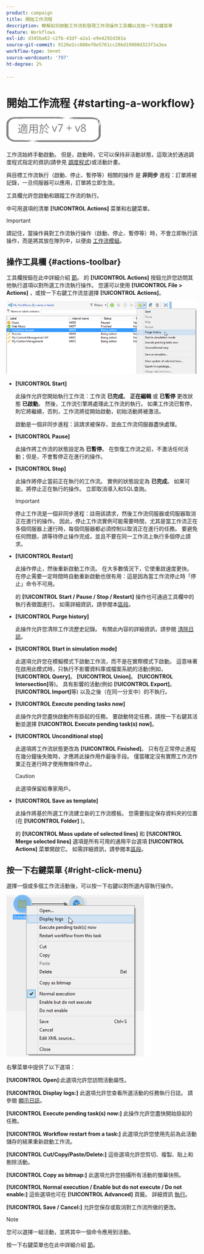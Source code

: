 ```yaml
---
product: campaign
title: 開始工作流程
description: 瞭解如何啟動工作流和發現工作流操作工具欄以及按一下右鍵菜單
feature: Workflows
exl-id: d345ba62-c2fb-43df-a2a1-e9e4292d301a
source-git-commit: 9126e2cc088ef0e5761cc20bd19980d323f3a3ea
workflow-type: tm+mt
source-wordcount: '797'
ht-degree: 2%

---
```


# 開始工作流程 {#starting-a-workflow}

![](../../assets/common.svg)

工作流始終手動啟動。 但是，啟動時，它可以保持非活動狀態，這取決於通過調度程式指定的資訊(請參見 [調度程式](scheduler.md))或活動計畫。

與目標工作流執行（啟動、停止、暫停等）相關的操作 是 **非同步** 進程：訂單將被記錄，一旦伺服器可以應用，訂單將立即生效。

工具欄允許您啟動和跟蹤工作流的執行。

中可用選項的清單 **[!UICONTROL Actions]** 菜單和右鍵菜單。

>[!IMPORTANT]
>
>請記住，當操作員對工作流執行操作（啟動、停止、暫停等）時，不會立即執行該操作，而是將其放在隊列中，以便由 [工作流模組](architecture.md)。

## 操作工具欄 {#actions-toolbar}

工具欄按鈕在此中詳細介紹 [節](../../campaign/using/marketing-campaign-deliveries.md#building-the-main-target-in-a-workflow)。 的 **[!UICONTROL Actions]** 按鈕允許您訪問其他執行選項以對所選工作流執行操作。 您還可以使用 **[!UICONTROL File > Actions]** ，或按一下右鍵工作流並選擇 **[!UICONTROL Actions]**。

![](assets/purge_historique.png)

* **[!UICONTROL Start]**

   此操作允許您開始執行工作流：工作流 **已完成**。 **正在編輯** 或 **已暫停** 更改狀態 **已啟動**。 然後，工作流引擎將處理此工作流的執行。 如果工作流已暫停，則它將繼續，否則，工作流將從開始啟動，初始活動將被激活。

   啟動是一個非同步進程：該請求被保存，並由工作流伺服器盡快處理。

* **[!UICONTROL Pause]**

   此操作將工作流的狀態設定為 **已暫停**。 在恢復工作流之前，不激活任何活動；但是，不會暫停正在進行的操作。

* **[!UICONTROL Stop]**

   此操作將停止當前正在執行的工作流。 實例的狀態設定為 **已完成**。 如果可能，將停止正在執行的操作。 立即取消導入和SQL查詢。

   >[!IMPORTANT]
   >
   >停止工作流是一個非同步進程：註冊該請求，然後工作流伺服器或伺服器取消正在進行的操作。 因此，停止工作流實例可能需要時間，尤其是當工作流正在多個伺服器上運行時，每個伺服器都必須控制以取消正在進行的任務。 要避免任何問題，請等待停止操作完成，並且不要在同一工作流上執行多個停止請求。

* **[!UICONTROL Restart]**

   此操作停止，然後重新啟動工作流。 在大多數情況下，它使重啟速度更快。 在停止需要一定時間時自動重新啟動也很有用：這是因為當工作流停止時「停止」命令不可用。

   的 **[!UICONTROL Start / Pause / Stop / Restart]** 操作也可通過工具欄中的執行表徵圖進行。 如需詳細資訊，請參閱本[區段](../../campaign/using/marketing-campaign-deliveries.md#creating-a-targeting-workflow)。

* **[!UICONTROL Purge history]**

   此操作允許您清除工作流歷史記錄。 有關此內容的詳細資訊，請參閱 [清除日誌](monitoring-workflow-execution.md#purging-the-logs)。

* **[!UICONTROL Start in simulation mode]**

   此選項允許您在模擬模式下啟動工作流，而不是在實際模式下啟動。 這意味著在啟用此模式時，只執行不影響資料庫或檔案系統的活動(例如， **[!UICONTROL Query]**。 **[!UICONTROL Union]**。 **[!UICONTROL Intersection]**&#x200B;等)。 具有影響的活動(例如 **[!UICONTROL Export]**。 **[!UICONTROL Import]**&#x200B;等) 以及之後（在同一分支中）的不執行。

* **[!UICONTROL Execute pending tasks now]**

   此操作允許您盡快啟動所有掛起的任務。 要啟動特定任務，請按一下右鍵其活動並選擇 **[!UICONTROL Execute pending task(s) now]**。

* **[!UICONTROL Unconditional stop]**

   此選項將工作流狀態更改為 **[!UICONTROL Finished]**。 只有在正常停止進程在幾分鐘後失敗時，才應將此操作用作最後手段。 僅當確定沒有實際工作流作業正在進行時才使用無條件停止。

   >[!CAUTION]
   >
   >此選項保留給專家用戶。

* **[!UICONTROL Save as template]**

   此操作將基於所選工作流建立新的工作流模板。 您需要指定保存資料夾的位置(在 **[!UICONTROL Folder]** )。

   的 **[!UICONTROL Mass update of selected lines]** 和 **[!UICONTROL Merge selected lines]** 選項是所有可用的通用平台選項 **[!UICONTROL Actions]** 菜單開啟它。 如需詳細資訊，請參閱本[區段](../../platform/using/updating-data.md)。

## 按一下右鍵菜單 {#right-click-menu}

選擇一個或多個工作流活動後，可以按一下右鍵以對所選內容執行操作。

![](assets/contextual_menu.png)

右擊菜單中提供了以下選項：

**[!UICONTROL Open]**:此選項允許您訪問活動屬性。

**[!UICONTROL Display logs:]** 此選項允許您查看所選活動的任務執行日誌。 請參閱 [顯示日誌](monitoring-workflow-execution.md#displaying-logs)。

**[!UICONTROL Execute pending task(s) now:]** 此操作允許您盡快開始掛起的任務。

**[!UICONTROL Workflow restart from a task:]** 此選項允許您使用先前為此活動儲存的結果重新啟動工作流。

**[!UICONTROL Cut/Copy/Paste/Delete:]** 這些選項允許您剪切、複製、貼上和刪除活動。

**[!UICONTROL Copy as bitmap:]** 此選項允許您拍攝所有活動的螢幕快照。

**[!UICONTROL Normal execution / Enable but do not execute / Do not enable:]** 這些選項也可在 **[!UICONTROL Advanced]** 頁籤。 詳細資訊 [執行](advanced-parameters.md#execution)。

**[!UICONTROL Save / Cancel:]** 允許您保存或取消對工作流所做的更改。

>[!NOTE]
>
>您可以選擇一組活動，並將其中一個命令應用到活動。

按一下右鍵菜單也在此中詳細介紹 [節](../../campaign/using/marketing-campaign-deliveries.md#executing-a-workflow)。
